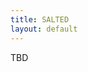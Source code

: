 ```yaml
---
title: SALTED
layout: default
---
```


<!---As part of SALT{{ site.saltnum }}, the SALT Equity and Diversity Committee (SALTED) and the SALT{{ site.saltnum }} organizing committee will hold a workshop at ... on May ..., {{ site.year }}: *workshop title*.--->
TBD

<!-- 
<ul id="speakers">
<li><a href="https://neurology.georgetown.edu/supalla/">Ted Supalla</a> (Georgetown University)</li>
<li><a href="https://sites.google.com/ucsd.edu/torysampson/">Tory Sampson</a> (Boston University)</li>
<li><a href="https://www.josephchill.com/">Joseph Hill</a> (Rochester Institute of Technology)</li>
<li><a href="https://scholar.harvard.edu/kathryndavidson">Kathryn Davidson</a> (Harvard University)</li>
</ul>
-->

<!---Abstracts for each panelist's presentation can be found <a href="{{ "/abstracts#salted" | relative_url }}">here</a>.--->